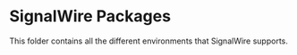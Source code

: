 # SignalWire Packages

This folder contains all the different environments that SignalWire supports.
